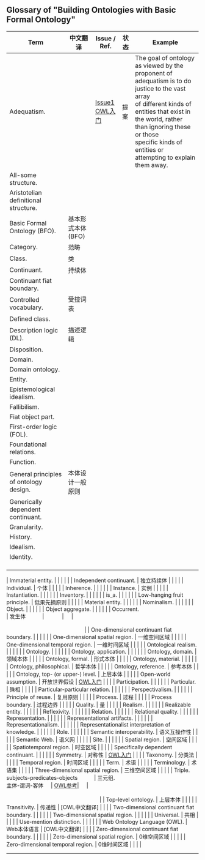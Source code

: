 ## Glossary of "Building Ontologies with Basic Formal Ontology"





| Term                                             | 中文翻译          | Issue / Ref. | 状态 | Example                                                                                                                                                                                                                                                               |
|--------------------------------------------------|-------------------|--------------|------|-----------------------------------------------------------------------------------------------------------------------------------------------------------------------------------------------------------------------------------------------------------------------|
| Adequatism.                                      |                   |[Issue1]<br>[OWL入门] | 提案 | The goal of ontology as viewed by the proponent of adequatism is to do justice to the vast array <br> of different kinds of entities that exist in the world, rather than ignoring these or those  <br>specific kinds of entities or attempting to explain them away. |
| All-some structure.                              |                   |              |      |                                                                                                                                                                                                                                                                       |
| Aristotelian definitional structure.             |                   |              |      |                                                                                                                                                                                                                                                                       |
| Basic Formal Ontology (BFO).                     | 基本形式本体(BFO) |              |      |                                                                                                                                                                                                                                                                       |
| Category.                                        | 范畴              |              |      |                                                                                                                                                                                                                                                                       |
| Class.                                           | 类                |              |      |                                                                                                                                                                                                                                                                       |
| Continuant.                                      | 持续体            |              |      |                                                                                                                                                                                                                                                                       |
| Continuant fiat  boundary.                       |                   |              |      |                                                                                                                                                                                                                                                                       |
| Controlled vocabulary.                           | 受控词表          |              |      |                                                                                                                                                                                                                                                                       |
| Defined  class.                                  |                   |              |      |                                                                                                                                                                                                                                                                       |
| Description logic (DL).                          | 描述逻辑          |              |      |                                                                                                                                                                                                                                                                       |
| Disposition.                                     |                   |              |      |                                                                                                                                                                                                                                                                       |
| Domain.                                          |                   |              |      |                                                                                                                                                                                                                                                                       |
| Domain  ontology.                                |                   |              |      |                                                                                                                                                                                                                                                                       |
| Entity.                                          |                   |              |      |                                                                                                                                                                                                                                                                       |
| Epistemological idealism.                        |                   |              |      |                                                                                                                                                                                                                                                                       |
| Fallibilism.                                     |                   |              |      |                                                                                                                                                                                                                                                                       |
| Fiat object  part.                               |                   |              |      |                                                                                                                                                                                                                                                                       |
| First-order  logic (FOL).                        |                   |              |      |                                                                                                                                                                                                                                                                       |
| Foundational relations.                          |                   |              |      |                                                                                                                                                                                                                                                                       |
| Function.                                        |                   |              |      |                                                                                                                                                                                                                                                                       |
| General principles  of ontology design.          | 本体设计一般原则  |              |      |                                                                                                                                                                                                                                                                       |
| Generically dependent continuant.                |                   |              |      |                                                                                                                                                                                                                                                                       |
| Granularity.                                     |                   |              |      |                                                                                                                                                                                                                                                                       |
| History.                                         |                   |              |      |                                                                                                                                                                                                                                                                       |
| Idealism.                                        |                   |              |      |                                                                                                                                                                                                                                                           |
| Identity.                                        |                   |              |      |           |

| Immaterial entity.                               |                   |              |      |                                                                                                                                                                                                                                                                       |
| Independent continuant.                          | 独立持续体        |              |      |                                                                                                                                                                                                                                                                       |
| Individual.                                      | 个体              |              |      |                                                                                                                                                                                                                                                                       |
| Inherence.                                       |                   |              |      |                                                                                                                                                                                                                                                                       |
| Instance.                                        | 实例              |              |      |                                                                                                                                                                                                                                                                       |
| Instantiation.                                   |                   |              |      |                                                                                                                                                                                                                                                                       |
| Inventory.                                       |                   |              |      |                                                                                                                                                                                                                                                                       |
| is_a.                                            |                   |              |      |                                                                                                                                                                                                                                                                       |
| Low-hanging fruit  principle.                    | 低果先摘原则      |              |      |                                                                                                                                                                                                                                                                       |
| Material  entity.                                |                   |              |      |                                                                                                                                                                                                                                                                       |
| Nominalism.                                      |                   |              |      |                                                                                                                                                                                                                                                                       |
| Object.                                          |                   |              |      |                                                                                                                                                                                                                                                                       |
| Object aggregate.                                |                   |              |      |                                                                                                                                                                                                                                                                       |
| Occurrent.                                       | 发生体            |            |      |                                                                                                                                                                                                                                                                       |
| One-dimensional continuant fiat  boundary.       |                   |              |      |                                                                                                                                                                                                                                                                       |
| One-dimensional spatial region.                  | 一维空间区域      |              |      |                                                                                                                                                                                                                                                                       |
| One-dimensional temporal region.                 | 一维时间区域      |              |      |                                                                                                                                                                                                                                                                       |
| Ontological realism.                             |                   |              |      |                                                                                                                                                                                                                                                                       |
| Ontology.                                        |                   |              |      |                                                                                                                                                                                                                                                                       |
| Ontology, application.                           |                   |              |      |                                                                                                                                                                                                                                                                       |
| Ontology, domain.                                | 领域本体          |              |      |                                                                                                                                                                                                                                                                       |
| Ontology, formal.                                | 形式本体          |              |      |                                                                                                                                                                                                                                                                       |
| Ontology, material.                              |                   |              |      |                                                                                                                                                                                                                                                                       |
| Ontology, philosophical.                         | 哲学本体          |              |      |                                                                                                                                                                                                                                                                       |
| Ontology, reference.                             | 参考本体          |              |      |                                                                                                                                                                                                                                                                       |
| Ontology, top- (or upper-) level.                | 上层本体          |              |      |                                                                                                                                                                                                                                                                       |
| Open-world assumption.                           | 开放世界假设      | [OWL入门] |      |                                                                                                                                                                                                                                                                       |
| Participation.                                   |                   |              |      |                                                                                                                                                                                                                                                                       |
| Particular.                                      | 殊相              |              |      |                                                                                                                                                                                                                                                                       |
| Particular-particular relation.                  |                   |              |      |                                                                                                                                                                                                                                                                       |
| Perspectivalism.                                 |                   |              |      |                                                                                                                                                                                                                                                                       |
| Principle  of reuse.                             | 复用原则          |              |      |                                                                                                                                                                                                                                                                       |
| Process.                                         | 过程              |              |      |                                                                                                                                                                                                                                                                       |
| Process boundary.                                | 过程边界          |              |      |                                                                                                                                                                                                                                                                       |
| Quality.                                         | 量                |              |      |                                                                                                                                                                                                                                                                       |
| Realism.                                         |                   |              |      |                                                                                                                                                                                                                                                                       |
| Realizable entity.                               |                   |              |      |                                                                                                                                                                                                                                                                       |
| Reflexivity.                                     |                   |              |      |                                                                                                                                                                                                                                                                       |
| Relation.                                        |                   |              |      |                                                                                                                                                                                                                                                                       |
| Relational quality.                              |                   |              |      |                                                                                                                                                                                                                                                                       |
| Representation.                                  |                   |              |      |                                                                                                                                                                                                                                                                       |
| Representational  artifacts.                     |                   |              |      |                                                                                                                                                                                                                                                                       |
| Representationalism.                             |                   |              |      |                                                                                                                                                                                                                                                                       |
| Representationalist interpretation of knowledge. |                   |              |      |                                                                                                                                                                                                                                                                       |
| Role.                                            |                   |              |      |                                                                                                                                                                                                                                                                       |
| Semantic interoperability.                       | 语义互操作性      |              |      |                                                                                                                                                                                                                                                                       |
| Semantic Web.                                    | 语义网            |              |      |                                                                                                                                                                                                                                                                       |
| Site.                                            |                   |              |      |                                                                                                                                                                                                                                                                       |
| Spatial region.                                  | 空间区域          |              |      |                                                                                                                                                                                                                                                                       |
| Spatiotemporal region.                           | 时空区域          |              |      |                                                                                                                                                                                                                                                                       |
| Specifically dependent continuant.               |                   |              |      |                                                                                                                                                                                                                                                                       |
| Symmetry.                                        | 对称性            |  [OWL入门]   |      |                                                                                                                                                                                                                                                                       |
| Taxonomy.                                        | 分类法            |              |      |                                                                                                                                                                                                                                                                       |
| Temporal  region.                                | 时间区域          |              |      |                                                                                                                                                                                                                                                                       |
| Term.                                            | 术语              |              |      |                                                                                                                                                                                                                                                                       |
| Terminology.                                     | 术语集            |              |      |                                                                                                                                                                                                                                                                       |
| Three-dimensional spatial region.                | 三维空间区域      |              |      |                                                                                                                                                                                                                                                                       |
| Triple.<br>subjects-predicates-objects           | 三元组.<br>主体-谓词-客体      | [OWL参考]|      |                                                                                                                                                                                                                                                                       |
| Top-level ontology.                              | 上层本体          |              |      |                                                                                                                                                                                                                                                                       |
| Transitivity.                                    | 传递性            | [OWL中文翻译] |      |                                                                                                                                                                                                                                                                       |
| Two-dimensional continuant fiat  boundary.       |                   |              |      |                                                                                                                                                                                                                                                                       |
| Two-dimensional spatial region.                  |                   |              |      |                                                                                                                                                                                                                                                                       |
| Universal.                                       | 共相              |              |      |                                                                                                                                                                                                                                                                       |
| Use-mention  distinction.                        |                   |              |      |                                                                                                                                                                                                                                                                       |
| Web Ontology Language (OWL).                     | Web本体语言       | [OWL中文翻译] |      |                                                                                                                                                                                                                                                                       |
| Zero-dimensional continuant fiat  boundary.      |                   |              |      |                                                                                                                                                                                                                                                                       |
| Zero-dimensional spatial region.                 | 0维空间区域       |              |      |                                                                                                                                                                                                                                                                       |
| Zero-dimensional temporal region.                | 0维时间区域       |              |      |                                                                                                                                                                                                                                                                       |

*******************
[Issue1]:https://github.com/biomedontology/TermChinesetranslation/issues/1



[OWL入门]:http://nkos.lib.szu.edu.cn/OWL2/OWL2PrimerSimplifiedChinese.htm
[OWL参考]:http://nkos.lib.szu.edu.cn/OWL/OWLWebOntologyLanguageReferenceSimplifiedChinese.htm
